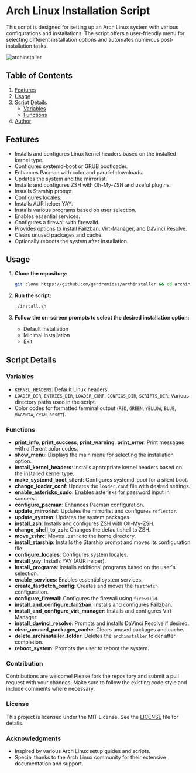 # Arch Linux Installation Script

This script is designed for setting up an Arch Linux system with various configurations and installations. The script offers a user-friendly menu for selecting different installation options and automates numerous post-installation tasks.

![archinstaller](https://github.com/user-attachments/assets/72ff3e94-dd8d-4e18-8c13-30f8b6ba4ef6)

## Table of Contents
1. [Features](#features)
2. [Usage](#usage)
3. [Script Details](#script-details)
    - [Variables](#variables)
    - [Functions](#functions)
4. [Author](#author)

## Features

- Installs and configures Linux kernel headers based on the installed kernel type.
- Configures systemd-boot or GRUB bootloader.
- Enhances Pacman with color and parallel downloads.
- Updates the system and the mirrorlist.
- Installs and configures ZSH with Oh-My-ZSH and useful plugins.
- Installs Starship prompt.
- Configures locales.
- Installs AUR helper YAY.
- Installs various programs based on user selection.
- Enables essential services.
- Configures a firewall with firewalld.
- Provides options to install Fail2ban, Virt-Manager, and DaVinci Resolve.
- Clears unused packages and cache.
- Optionally reboots the system after installation.

## Usage

1. **Clone the repository:**
    ```bash
    git clone https://github.com/gandromidas/archinstaller && cd archinstaller
    ```

2. **Run the script:**
    ```bash
    ./install.sh
    ```

3. **Follow the on-screen prompts to select the desired installation option:**
    - Default Installation
    - Minimal Installation
    - Exit

## Script Details

### Variables

- `KERNEL_HEADERS`: Default Linux headers.
- `LOADER_DIR`, `ENTRIES_DIR`, `LOADER_CONF`, `CONFIGS_DIR`, `SCRIPTS_DIR`: Various directory paths used in the script.
- Color codes for formatted terminal output (`RED`, `GREEN`, `YELLOW`, `BLUE`, `MAGENTA`, `CYAN`, `RESET`).

### Functions

- **print_info**, **print_success**, **print_warning**, **print_error**: Print messages with different color codes.
- **show_menu**: Displays the main menu for selecting the installation option.
- **install_kernel_headers**: Installs appropriate kernel headers based on the installed kernel type.
- **make_systemd_boot_silent**: Configures systemd-boot for a silent boot.
- **change_loader_conf**: Updates the `loader.conf` file with desired settings.
- **enable_asterisks_sudo**: Enables asterisks for password input in sudoers.
- **configure_pacman**: Enhances Pacman configuration.
- **update_mirrorlist**: Updates the mirrorlist and configures `reflector`.
- **update_system**: Updates the system packages.
- **install_zsh**: Installs and configures ZSH with Oh-My-ZSH.
- **change_shell_to_zsh**: Changes the default shell to ZSH.
- **move_zshrc**: Moves `.zshrc` to the home directory.
- **install_starship**: Installs the Starship prompt and moves its configuration file.
- **configure_locales**: Configures system locales.
- **install_yay**: Installs YAY (AUR helper).
- **install_programs**: Installs additional programs based on the user's selection.
- **enable_services**: Enables essential system services.
- **create_fastfetch_config**: Creates and moves the `fastfetch` configuration.
- **configure_firewall**: Configures the firewall using `firewalld`.
- **install_and_configure_fail2ban**: Installs and configures Fail2ban.
- **install_and_configure_virt_manager**: Installs and configures Virt-Manager.
- **install_davinci_resolve**: Prompts and installs DaVinci Resolve if desired.
- **clear_unused_packages_cache**: Clears unused packages and cache.
- **delete_archinstaller_folder**: Deletes the `archinstaller` folder after completion.
- **reboot_system**: Prompts the user to reboot the system.

### Contribution

Contributions are welcome! Please fork the repository and submit a pull request with your changes. Make sure to follow the existing code style and include comments where necessary.

### License

This project is licensed under the MIT License. See the [LICENSE](LICENSE) file for details.

### Acknowledgments

- Inspired by various Arch Linux setup guides and scripts.
- Special thanks to the Arch Linux community for their extensive documentation and support.

